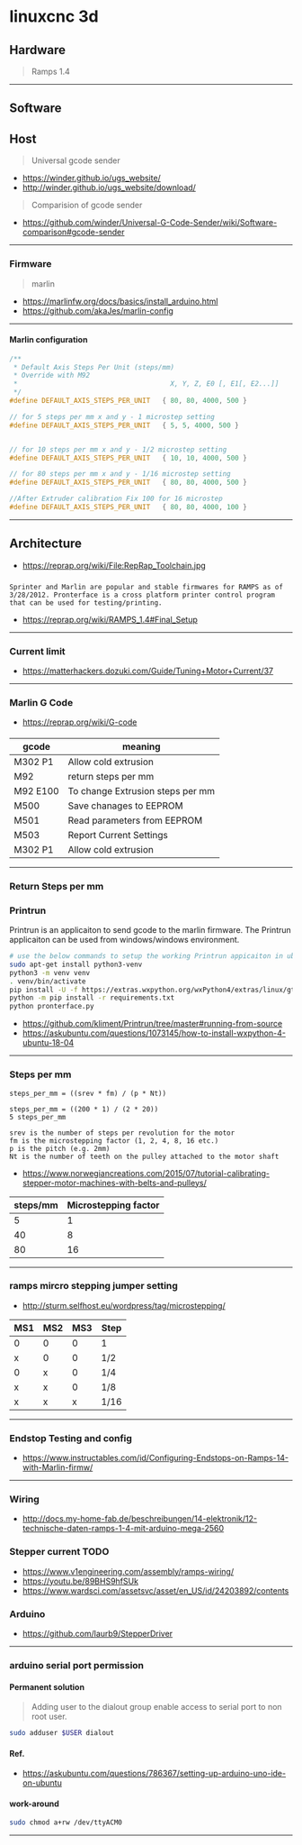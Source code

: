 # linuxcnc 3d
## Hardware
> Ramps 1.4
- - -
## Software
## Host
> Universal gcode sender
* https://winder.github.io/ugs_website/
* http://winder.github.io/ugs_website/download/
> Comparision of gcode sender
* https://github.com/winder/Universal-G-Code-Sender/wiki/Software-comparison#gcode-sender
- - -
### Firmware
> marlin
* https://marlinfw.org/docs/basics/install_arduino.html
* https://github.com/akaJes/marlin-config
- - -
#### Marlin configuration
```c
/**
 * Default Axis Steps Per Unit (steps/mm)
 * Override with M92
 *                                      X, Y, Z, E0 [, E1[, E2...]]
 */
#define DEFAULT_AXIS_STEPS_PER_UNIT   { 80, 80, 4000, 500 }

// for 5 steps per mm x and y - 1 microstep setting
#define DEFAULT_AXIS_STEPS_PER_UNIT   { 5, 5, 4000, 500 }


// for 10 steps per mm x and y - 1/2 microstep setting
#define DEFAULT_AXIS_STEPS_PER_UNIT   { 10, 10, 4000, 500 }

// for 80 steps per mm x and y - 1/16 microstep setting
#define DEFAULT_AXIS_STEPS_PER_UNIT   { 80, 80, 4000, 500 }

//After Extruder calibration Fix 100 for 16 microstep
#define DEFAULT_AXIS_STEPS_PER_UNIT   { 80, 80, 4000, 100 }

```
- - -
## Architecture
* https://reprap.org/wiki/File:RepRap_Toolchain.jpg
###
```
Sprinter and Marlin are popular and stable firmwares for RAMPS as of 3/28/2012. Pronterface is a cross platform printer control program that can be used for testing/printing.
```
* https://reprap.org/wiki/RAMPS_1.4#Final_Setup
- - -
### Current limit
* https://matterhackers.dozuki.com/Guide/Tuning+Motor+Current/37
- - -
### Marlin G Code
* https://reprap.org/wiki/G-code
####

gcode|meaning|
---|---|
M302 P1|Allow cold extrusion|
M92|return steps per mm|
M92 E100|To change Extrusion steps per mm|
M500|Save chanages to EEPROM|
M501| Read parameters from EEPROM|
M503| Report Current Settings|
M302 P1|Allow cold extrusion|

---
### Return Steps per mm

### Printrun
Printrun is an applicaiton to send gcode to the marlin firmware. The Printrun applicaiton can be used from windows/windows environment.

```bash
# use the below commands to setup the working Printrun appicaiton in ubuntu PC.
sudo apt-get install python3-venv
python3 -m venv venv
. venv/bin/activate
pip install -U -f https://extras.wxpython.org/wxPython4/extras/linux/gtk3/ubuntu-18.04 wxPython
python -m pip install -r requirements.txt
python pronterface.py
```
* https://github.com/kliment/Printrun/tree/master#running-from-source
* https://askubuntu.com/questions/1073145/how-to-install-wxpython-4-ubuntu-18-04
- - -
### Steps per mm
```
steps_per_mm = ((srev * fm) / (p * Nt))

steps_per_mm = ((200 * 1) / (2 * 20))
5 steps_per_mm

srev is the number of steps per revolution for the motor
fm is the microstepping factor (1, 2, 4, 8, 16 etc.)
p is the pitch (e.g. 2mm)
Nt is the number of teeth on the pulley attached to the motor shaft
```
* https://www.norwegiancreations.com/2015/07/tutorial-calibrating-stepper-motor-machines-with-belts-and-pulleys/

|steps/mm|Microstepping factor|
|---|---|
|5|1|
|40|8|
|80|16|
- - -
### ramps mircro stepping jumper setting
* http://sturm.selfhost.eu/wordpress/tag/microstepping/

|MS1|MS2|MS3|Step|
|---|---|---|---|
|0|0|0|1|
|x|0|0|1/2|
|0|x|0|1/4|
|x|x|0|1/8|
|x|x|x|1/16|
- - -
### Endstop Testing and config
* https://www.instructables.com/id/Configuring-Endstops-on-Ramps-14-with-Marlin-firmw/
- - -
### Wiring
* http://docs.my-home-fab.de/beschreibungen/14-elektronik/12-technische-daten-ramps-1-4-mit-arduino-mega-2560
### Stepper current TODO
* https://www.v1engineering.com/assembly/ramps-wiring/
* https://youtu.be/89BHS9hfSUk
* https://www.wardsci.com/assetsvc/asset/en_US/id/24203892/contents
### Arduino
* https://github.com/laurb9/StepperDriver

- - -
### arduino serial port permission
#### Permanent solution
> Adding user to the dialout group enable access to serial port to non root user.
```bash
sudo adduser $USER dialout
```
#### Ref.
* https://askubuntu.com/questions/786367/setting-up-arduino-uno-ide-on-ubuntu
#### work-around
```bash
sudo chmod a+rw /dev/ttyACM0
```
- - -
